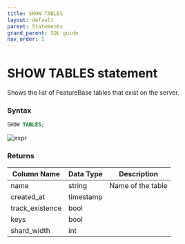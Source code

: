 ```yaml
---
title: SHOW TABLES
layout: default
parent: Statements
grand_parent: SQL guide
nav_order: 1
---
```


# SHOW TABLES statement

Shows the list of FeatureBase tables that exist on the server.

### Syntax

```sql
SHOW TABLES;
```

![expr](/img/sql/show_tables.svg)

### Returns

| **Column Name** | **Data Type** | **Description**   |
|-----------------|---------------|-------------------|
| name            | string        | Name of the table |
| created_at      | timestamp     |                   |
| track_existence | bool          |                   |
| keys            | bool          |                   |
| shard_width     | int           |                   |
